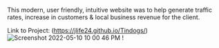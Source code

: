 This modern, user friendly, intuitive website was to help generate traffic rates, increase in customers & local business revenue for the client.

Link to Project: (https://jlife24.github.io/Tindogs/)
![Screenshot 2022-05-10 10 00 46 PM](https://user-images.githubusercontent.com/74155678/167753921-2a2002c6-c434-4da4-bc08-b22d8397e306.png)
!
